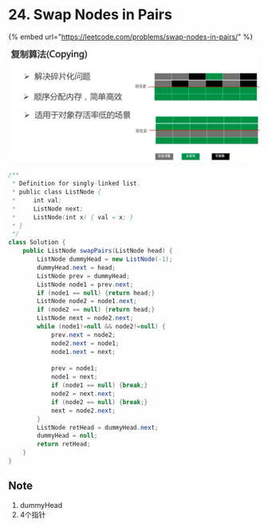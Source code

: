 # 24. Swap Nodes in Pairs

{% embed url="https://leetcode.com/problems/swap-nodes-in-pairs/" %}

![](../.gitbook/assets/image%20%2818%29.png)

```java
/**
 * Definition for singly-linked list.
 * public class ListNode {
 *     int val;
 *     ListNode next;
 *     ListNode(int x) { val = x; }
 * }
 */
class Solution {
    public ListNode swapPairs(ListNode head) {
        ListNode dummyHead = new ListNode(-1);
        dummyHead.next = head;
        ListNode prev = dummyHead;
        ListNode node1 = prev.next;
        if (node1 == null) {return head;}
        ListNode node2 = node1.next;
        if (node2 == null) {return head;}
        ListNode next = node2.next;
        while (node1!=null && node2!=null) {
            prev.next = node2;
            node2.next = node1;
            node1.next = next;
            
            prev = node1;
            node1 = next;
            if (node1 == null) {break;}
            node2 = next.next;
            if (node2 == null) {break;}
            next = node2.next;
        }
        ListNode retHead = dummyHead.next;
        dummyHead = null;
        return retHead;
    }
}
```

## Note

1. dummyHead 
2. 4个指针

